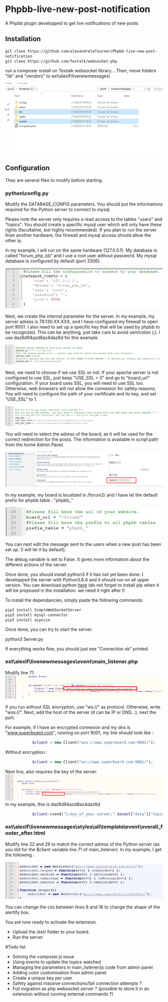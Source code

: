 # Phpbb-live-new-post-notification
A Phpbb plugin developped to get live notifications of new posts

## Installation

`````
git clone https://github.com/alexandrelefourner/Phpbb-live-new-post-notification
git clone https://github.com/Textalk/websocket-php
`````

run a composer install on Textalk websocket library... Then, move folders "lib" and "vendors" to ext\alexlf\livenewmessages\

![alt text](img/img9.jpg)

## Configuration
They are several files to modify before starting.

### python\config.py

Modify the DATABASE_CONFIG parameters. You should put the informations required for the Python server to connect to mysql.

Please note the server only requires a read access to the tables "users" and "topics".
You should create a specific mysql user which will only have these rights (facultative, but highly recommended).
If you plan to run the server from another hardware, the firewall and mysql access should allow the other ip.

In my example, I will run on the same hardware (127.0.0.1). My database is called "forum_php_bb" and I use a root user without password. My mysql database is configured by default (port 3306).

![alt text](img/img3.jpg)

Next, we create the internal parameter for the server.
In my example, my server adress is 79.130.XX.XXX, and I have configured my firewall to open port 9001.
I also need to set up a specific key that will be used by phpbb to be recognized. This can be anything, just take care to avoid semicolon (;).
I use daz8d94azd8az4daz6d for this example.

![alt text](img/img4.jpg)

Next, we need to choose if we use SSL or not. If your apache server is not configured to use SSL, just keep "USE_SSL = 0" and go to "board_url" configuration.
If your board uses SSL, you will need to use SSL too. Otherwise, web browsers will not allow the connexion for safety reasons.
You will need to configure the path of your certificate and its key, and set "USE_SSL" to 1.

![alt text](img/img5.jpg)

You will need to select the adress of the board, as it will be used for the correct redirection for the posts.
The information is available in script path from the home Admin Panel.

![alt text](img/img6.jpg)

In my example, my board is localized in /forum2/ and I have let the default prefix for phpbb table : "phpbb_"

![alt text](img/img7.jpg)

You can next edit the message sent to the users when a new post has been set up. (I will let it by default).

The debug variable is set to False. It gives more information about the different actions of the server.

Once done, you should install python3 if it has not yet been done. I developped the server with Python3.6.4 and it should run on all upper version.
You can download python [here](https://www.python.org/downloads/) (do not forget to install pip when it will be proposed in the installation. we need it right after !)

To install the dependancies, simply paste the following commands:

`````
pip3 install SimpleWebSocketServer
pip3 install mysql-connector 
pip3 install asyncio
`````

Once done, you can try to start the server.

python3 Server.py

If everything works fine, you should just see "Connection ok" printed.

### ext\alexlf\livenewmessages\event\main_listener.php
Modify line 71.
![alt text](img/img1.jpg)

If you run without SSL encryption, use "ws://" as protocol. Otherwise, write "wss://".
Next, add the host of the server (it can be IP or DNS...), next the port.

For example, if I have an encrypted connexion and my dns is "www.superboard.com", running on port 9001, my line should look like :

`````php
			$client = new Client("wss://www.superboard.com:9001/");
`````
Without encryption :


`````php
			$client = new Client("ws://www.superboard.com:9001/");
`````

Next line, also requires the key of the server.
![alt text](img/img2.jpg)
In my example, this is daz8d94azd8az4daz6d


`````php
			$client->send("1;key_of_your_server;".$event["data"]["topic_id"].";".$user->data["username"].";".$event["data"]["post_id"]);
`````

### ext\alexlf\livenewmessages\styles\all\template\event\overall_footer_after.html
Modify line 22 and 29 to match the correct adress of the Python server (as you did for the $client variable line 71 of main_listener).
In my example, I get the following :

![alt text](img/img8.jpg)

You can change the css between lines 9 and 16 to change the shape of the alertify box.

You are now ready to activate the extension.
- Upload the /ext/ folder to your board.
- Run the server

			
#Todo list

- Solving the composer.js issue
- Using events to update the topics watched
- Managing the parameters in main_listener/js code from admin panel
- Adding color customisation from admin panel
- Create a unique key per user
- Safety against massive connections/fail connection attempts ?
- Full migration as php websocket server ? (possible to store it in an extension without running external commands ?)
